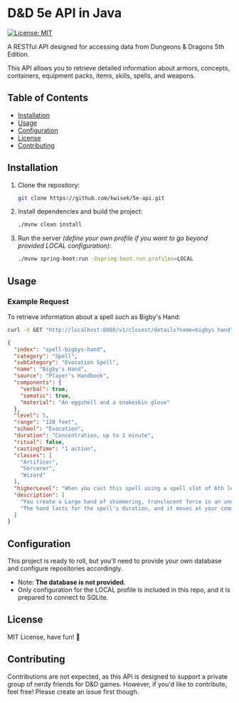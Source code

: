 # D&D 5e API in Java

[![License: MIT](https://img.shields.io/badge/License-MIT-yellow.svg)](https://opensource.org/licenses/MIT)

A RESTful API designed for accessing data from Dungeons & Dragons 5th Edition.

This API allows you to retrieve detailed information about armors, concepts, containers, equipment packs, items, skills, spells, and weapons.

## Table of Contents

- [Installation](#installation)
- [Usage](#usage)
- [Configuration](#configuration)
- [License](#license)
- [Contributing](#contributing)

## Installation

1. Clone the repository:
    ```bash
    git clone https://github.com/kwisek/5e-api.git
    ```

2. Install dependencies and build the project:
    ```bash
    ./mvnw clean install
    ```

3. Run the server *(define your own profile if you want to go beyond provided LOCAL configuration)*:
    ```bash
    ./mvnw spring-boot:run -Dspring-boot.run.profiles=LOCAL
    ```

## Usage

### Example Request
To retrieve information about a spell such as Bigby's Hand:
```bash
curl -X GET "http://localhost:8080/v1/closest/details?name=bigbys hand"
```

```json
{
  "index": "spell-bigbys-hand",
  "category": "Spell",
  "subCategory": "Evocation Spell",
  "name": "Bigby's Hand",
  "source": "Player's Handbook",
  "components": {
    "verbal": true,
    "somatic": true,
    "material": "An eggshell and a snakeskin glove"
  },
  "level": 5,
  "range": "120 feet",
  "school": "Evocation",
  "duration": "Concentration, up to 1 minute",
  "ritual": false,
  "castingTime": "1 action",
  "classes": [
    "Artificer",
    "Sorcerer",
    "Wizard"
  ],
  "higherLevel": "When you cast this spell using a spell slot of 6th level or higher, the damage from the clenched fist option increases by 2d8 and the damage from the grasping hand increases by 2d6 for each slot level above 5th.",
  "description": [
    "You create a Large hand of shimmering, translucent force in an unoccupied space that you can see within range.",
    "The hand lasts for the spell's duration, and it moves at your command, mimicking the movements of your own hand."
  ]
}
```

## Configuration
This project is ready to roll, but you’ll need to provide your own database and configure repositories accordingly.

- Note: **The database is not provided**.
- Only configuration for the LOCAL profile is included in this repo, and it is prepared to connect to SQLite.

## License
MIT License, have fun! 🎲

## Contributing
Contributions are not expected, as this API is designed to support a private group of nerdy friends for D&D games. However, if you'd like to contribute, feel free! Please create an issue first though.